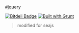 #jquery

[![Bitdeli Badge](https://d2weczhvl823v0.cloudfront.net/crossjs/jquery/trend.png)](https://bitdeli.com/free "Bitdeli Badge")
[![Built with Grunt](https://cdn.gruntjs.com/builtwith.png)](http://gruntjs.com/)


 > modified for seajs